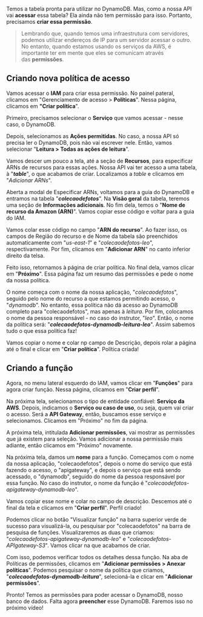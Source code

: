Temos a tabela pronta para utilizar no DynamoDB. Mas, como a nossa API vai **acessar** essa tabela? Ela ainda não tem permissão para isso. Portanto, precisamos **criar essa permissão**.

> Lembrando que, quando temos uma infraestrutura com servidores, podemos utilizar endereços de IP para um servidor acessar o outro. No entanto, quando estamos usando os serviços da AWS, é importante ter em mente que eles se comunicam através das **permissões**.

## Criando nova política de acesso

Vamos acessar o **IAM** para criar essa permissão. No painel pateral, clicamos em "Gerenciamento de acesso > **Políticas**". Nessa página, clicamos em **"Criar política**".

Primeiro, precisamos selecionar o **Serviço** que vamos acessar - nesse caso, o DynamoDB.

Depois, selecionamos as **Ações permitidas**. No caso, a nossa API só precisa ler o DynamoDB, pois não vai escrever nele. Então, vamos selecionar "**Leitura > Todas as ações de leitura**".

Vamos descer um pouco a tela, até a seção de **Recursos**, para especificar ARNs de recursos para essas ações. Nossa API vai ter acesso a uma tabela, à "_**table**_", o que acabamos de criar. Localizamos a _table_ e clicamos em "_Adicionar ARNs_".

Aberta a modal de Especificar ARNs, voltamos para a guia do DynamoDB e entramos na tabela "_**colecaodefotos**_". Na **Visão geral** da tabela, teremos uma seção de **Informações adicionais**. No fim dela, temos o "**Nome de recurso da Amazon (ARN)**". Vamos copiar esse código e voltar para a guia do IAM.

Vamos colar esse código no campo "**ARN do recurso**". Ao fazer isso, os campos de Região do recurso e de Nome da tabela são preenchidos automaticamente com "_us-east-1_" e "_colecaodefotos-leo_", respectivamente. Por fim, clicamos em "**Adicionar ARN**" no canto inferior direito da telsa.

Feito isso, retornamos à página de criar política. No final dela, vamos clicar em "**Próximo**". Essa página faz um resumo das permissões e pede o nome da nossa política.

O nome começa com o nome da nossa aplicação, "_colecaodefotos_", seguido pelo nome do recurso a que estamos permitindo acesso, o "_dynamodb_". No entanto, essa política não dá acesso ao DynamoDB completo para "colecaodefotos", mas apenas à _leitura_. Por fim, colocamos o nome da pessoa responsável - no caso do instrutor, "_leo_". Então, o nome da política será: "_**colecaodefotos-dynamodb-leitura-leo**_". Assim sabemos tudo o que essa política faz!

Vamos copiar o nome e colar np campo de Descrição, depois rolar a página até o final e clicar em "**Criar política**". Política criada!

## Criando a função

Agora, no menu lateral esquerdo do IAM, vamos clicar em "**Funções**" para agora criar função. Nessa página, clicamos em "**Criar perfil**".

Na próxima tela, selecionamos o tipo de entidade confiável: **Serviço da AWS**. Depois, indicamos o **Serviço ou caso de uso**, ou seja, quem vai criar o acesso. Será a **API Gateway**, então, buscamos esse serviço e selecionamos. Clicamos em "Próximo" no fim da página.

A próxima tela, intitulada **Adicionar permissões**, vai mostrar as permissões que já existem para seleção. Vamos adicionar a nossa permissão mais adiante, então clicamos em "Próximo" novamente.

Na próxima tela, damos um **nome** para a função. Começamos com o nome da nossa aplicação, "colecaodefotos", depois o nome do serviço que está fazendo o acesso, o "apigateway", e depois o serviço que está sendo acessado, o "dynamodb", seguido do nome da pessoa responsável por essa função. No caso do instrutor, o nome da função é "_colecaodefotos-apigateway-dynamodb-leo_".

Vamos copiar esse nome e colar no campo de descrição. Descemos até o final da tela e clicamos em "**Criar perfil**". Perfil criado!

Podemos clicar no botão "Visualizar função" na barra superior verde de sucesso para visualizá-la, ou pesquisar por "colecaodefotos" na barra de pesquisa de funções. Visualizaremos as duas que criamos: "_colecaodefotos-apigateway-dynamodb-leo_" e "_colecaodefotos-APIgateway-S3_". Vamos clicar na que acabamos de criar.

Com isso, podemos verificar todos os detalhes dessa função. Na aba de Políticas de permissões, clicamos em "**Adicionar permissões > Anexar políticas**". Podemos pesquisar o nome da política que criamos, "_**colecaodefotos-dynamodb-leitura**_", selecioná-la e clicar em "**Adicionar permissões**".

Pronto! Temos as permissões para poder acessar o DynamoDB, nosso banco de dados. Falta agora **preencher** esse DynamoDB. Faremos isso no próximo vídeo!